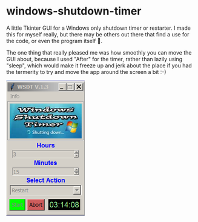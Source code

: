 # windows-shutdown-timer
A little Tkinter GUI for a Windows only shutdown timer or restarter. I made this for myself really, but there may be others out there that find a use for the code, or even the program itself 🦖.

The one thing that really pleased me was how smoothly you can move the GUI about, because I used "After" for the timer, rather than lazily using "sleep", which would make it freeze up and jerk about the place if you had the termerity to try and move the app around the screen a bit :-)

![Alt Text](https://github.com/Steve-Shambles/windows-shutdown-timer/blob/main/wsdt-v1-3_screenshot.png)
